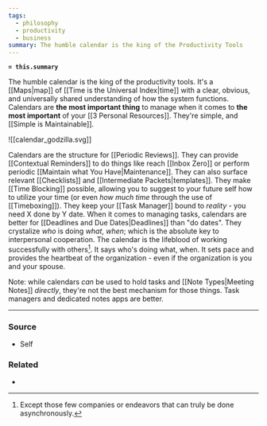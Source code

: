 ```yaml
---
tags:
  - philosophy
  - productivity
  - business
summary: The humble calendar is the king of the Productivity Tools
---
```

**`= this.summary`**

The humble calendar is the king of the productivity tools. It's a [[Maps|map]] of [[Time is the Universal Index|time]] with a clear, obvious, and universally shared understanding of how the system functions. Calendars are **the most important thing** to manage when it comes to **the most important** of your [[3 Personal Resources]]. They're simple, and [[Simple is Maintainable]].

![[calendar_godzilla.svg]]

Calendars are the structure for [[Periodic Reviews]]. They can provide [[Contextual Reminders]] to do things like reach [[Inbox Zero]] or perform periodic [[Maintain what You Have|Maintenance]]. They can also surface relevant [[Checklists]] and [[Intermediate Packets|templates]]. They make [[Time Blocking]] possible, allowing you to suggest to your future self how to utilize your time (or even *how much time* through the use of [[Timeboxing]]). They keep your [[Task Manager]] bound to *reality* - you need X done by Y date. When it comes to managing tasks, calendars are better for [[Deadlines and Due Dates|Deadlines]] than "do dates". They crystalize *who* is doing *what*, *when*; which is the absolute key to interpersonal cooperation. The calendar is the lifeblood of working successfully with others[^1]. It says who's doing what, when. It sets pace and provides the heartbeat of the organization - even if the organization is you and your spouse.

Note: while calendars *can* be used to hold tasks and [[Note Types|Meeting Notes]] *directly*, they're not the best mechanism for those things. Task managers and dedicated notes apps are better.

[^1]: Except those few companies or endeavors that can truly be done asynchronously.

---
### Source
- Self

### Related
- 